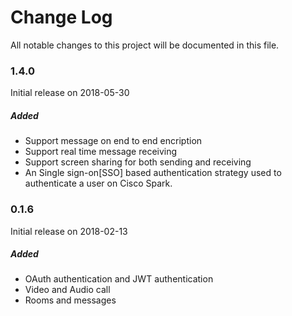 # Change Log
All notable changes to this project will be documented in this file.

### 1.4.0

Initial release on 2018-05-30

##### Added
- Support message on end to end encription
- Support real time message receiving
- Support screen sharing for both sending and receiving
- An Single sign-on[SSO] based authentication strategy used to authenticate a user on Cisco Spark.

### 0.1.6

Initial release on 2018-02-13

##### Added
- OAuth authentication and JWT authentication
- Video and Audio call
- Rooms and messages
